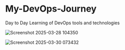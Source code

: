 # My-DevOps-Journey
Day to Day Learning of DevOps tools and technologies



![Screenshot 2025-03-28 104350](https://github.com/user-attachments/assets/5e6d5ee1-7093-422e-a968-6094781070ca)


![Screenshot 2025-03-30 073432](https://github.com/user-attachments/assets/226a233e-eb32-46a8-8848-92cc1235956e)
